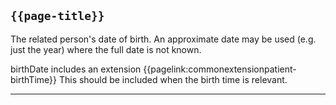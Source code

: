 ## <code>{{page-title}}</code>
The related person's date of birth. An approximate date may be used (e.g. just the year) where the full date is not known.

birthDate includes an extension {{pagelink:commonextensionpatient-birthTime}} This should be included when the birth time is relevant.

---